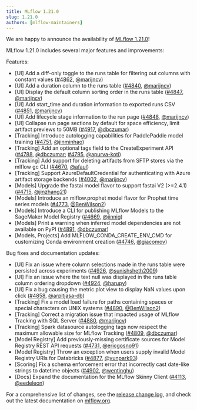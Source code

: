 ```yaml
---
title: MLflow 1.21.0
slug: 1.21.0
authors: [mlflow-maintainers]
---
```


We are happy to announce the availability of [MLflow 1.21.0](https://github.com/mlflow/mlflow/releases/tag/v1.21.0)!

MLflow 1.21.0 includes several major features and improvements:

Features:

- [UI] Add a diff-only toggle to the runs table for filtering out columns with constant values ([#4862](https://github.com/mlflow/mlflow/pull/4862), [@marijncv](https://github.com/marijncv))
- [UI] Add a duration column to the runs table ([#4840](https://github.com/mlflow/mlflow/pull/4840), [@marijncv](https://github.com/marijncv))
- [UI] Display the default column sorting order in the runs table ([#4847](https://github.com/mlflow/mlflow/pull/4847), [@marijncv](https://github.com/marijncv))
- [UI] Add start_time and duration information to exported runs CSV ([#4851](https://github.com/mlflow/mlflow/pull/4851), [@marijncv](https://github.com/marijncv))
- [UI] Add lifecycle stage information to the run page ([#4848](https://github.com/mlflow/mlflow/pull/4848), [@marijncv](https://github.com/marijncv))
- [UI] Collapse run page sections by default for space efficiency, limit artifact previews to 50MB ([#4917](https://github.com/mlflow/mlflow/pull/4917), [@dbczumar](https://github.com/dbczumar))
- [Tracking] Introduce autologging capabilities for PaddlePaddle model training ([#4751](https://github.com/mlflow/mlflow/pull/4751), [@jinminhao](https://github.com/jinminhao))
- [Tracking] Add an optional tags field to the CreateExperiment API ([#4788](https://github.com/mlflow/mlflow/pull/4788), [@dbczumar](https://github.com/dbczumar); [#4795](https://github.com/mlflow/mlflow/pull/4795), [@apurva-koti](https://github.com/apurva-koti))
- [Tracking] Add support for deleting artifacts from SFTP stores via the mlflow gc CLI ([#4670](https://github.com/mlflow/mlflow/pull/4670), [@afaul](https://github.com/afaul))
- [Tracking] Support AzureDefaultCredential for authenticating with Azure artifact storage backends ([#4002](https://github.com/mlflow/mlflow/pull/4002), [@marijncv](https://github.com/marijncv))
- [Models] Upgrade the fastai model flavor to support fastai V2 (>=2.4.1) ([#4715](https://github.com/mlflow/mlflow/pull/4715), [@jinzhang21](https://github.com/jinzhang21))
- [Models] Introduce an mlflow.prophet model flavor for Prophet time series models ([#4773](https://github.com/mlflow/mlflow/pull/4773), [@BenWilson2](https://github.com/BenWilson2))
- [Models] Introduce a CLI for publishing MLflow Models to the SageMaker Model Registry ([#4669](https://github.com/mlflow/mlflow/pull/4669), [@jinnig](https://github.com/jinnig))
- [Models] Print a warning when inferred model dependencies are not available on PyPI ([#4891](https://github.com/mlflow/mlflow/pull/4891), [@dbczumar](https://github.com/dbczumar))
- [Models, Projects] Add MLFLOW_CONDA_CREATE_ENV_CMD for customizing Conda environment creation ([#4746](https://github.com/mlflow/mlflow/pull/4746), [@giacomov](https://github.com/giacomov))

Bug fixes and documentation updates:

- [UI] Fix an issue where column selections made in the runs table were persisted across experiments ([#4926](https://github.com/mlflow/mlflow/pull/4926), [@sunishsheth2009](https://github.com/sunishsheth2009))
- [UI] Fix an issue where the text null was displayed in the runs table column ordering dropdown ([#4924](https://github.com/mlflow/mlflow/pull/4924), [@harupy](https://github.com/harupy))
- [UI] Fix a bug causing the metric plot view to display NaN values upon click ([#4858](https://github.com/mlflow/mlflow/pull/4858), [@arpitjasa-db](https://github.com/arpitjasa-db))
- [Tracking] Fix a model load failure for paths containing spaces or special characters on UNIX systems ([#4890](https://github.com/mlflow/mlflow/pull/4890), [@BenWilson2](https://github.com/BenWilson2))
- [Tracking] Correct a migration issue that impacted usage of MLflow Tracking with SQL Server ([#4880](https://github.com/mlflow/mlflow/pull/4880), [@marijncv](https://github.com/marijncv))
- [Tracking] Spark datasource autologging tags now respect the maximum allowable size for MLflow Tracking ([#4809](https://github.com/mlflow/mlflow/pull/4809), [@dbczumar](https://github.com/dbczumar))
- [Model Registry] Add previously-missing certificate sources for Model Registry REST API requests ([#4731](https://github.com/mlflow/mlflow/pull/4731), [@ericgosno91](https://github.com/ericgosno91))
- [Model Registry] Throw an exception when users supply invalid Model Registry URIs for Databricks ([#4877](https://github.com/mlflow/mlflow/pull/4877), [@yunpark93](https://github.com/yunpark93))
- [Scoring] Fix a schema enforcement error that incorrectly cast date-like strings to datetime objects ([#4902](https://github.com/mlflow/mlflow/pull/4902), [@wentinghu](https://github.com/wentinghu))
- [Docs] Expand the documentation for the MLflow Skinny Client ([#4113](https://github.com/mlflow/mlflow/pull/4113), [@eedeleon](https://github.com/eedeleon))

For a comprehensive list of changes, see the [release change log](https://github.com/mlflow/mlflow/releases/tag/v1.21.0), and check out the latest documentation on [mlflow.org](http://mlflow.org/).
